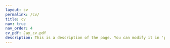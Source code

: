 ```yaml
---
layout: cv
permalink: /cv/
title: cv
nav: true
nav_order: 4
cv_pdf: Jay_cv.pdf
description: This is a description of the page. You can modify it in 'pages/_cv.md'. You can also change or remove the top pdf download button.
---
```

